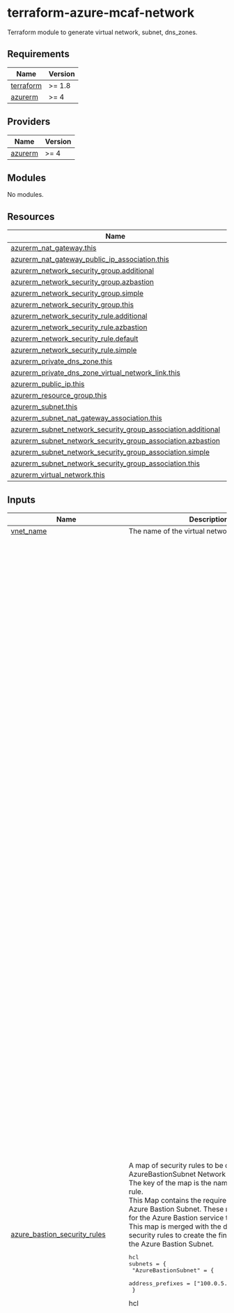 # terraform-azure-mcaf-network
Terraform module to generate virtual network, subnet, dns_zones.

<!-- BEGIN_TF_DOCS -->
## Requirements

| Name | Version |
|------|---------|
| <a name="requirement_terraform"></a> [terraform](#requirement\_terraform) | >= 1.8 |
| <a name="requirement_azurerm"></a> [azurerm](#requirement\_azurerm) | >= 4 |

## Providers

| Name | Version |
|------|---------|
| <a name="provider_azurerm"></a> [azurerm](#provider\_azurerm) | >= 4 |

## Modules

No modules.

## Resources

| Name | Type |
|------|------|
| [azurerm_nat_gateway.this](https://registry.terraform.io/providers/hashicorp/azurerm/latest/docs/resources/nat_gateway) | resource |
| [azurerm_nat_gateway_public_ip_association.this](https://registry.terraform.io/providers/hashicorp/azurerm/latest/docs/resources/nat_gateway_public_ip_association) | resource |
| [azurerm_network_security_group.additional](https://registry.terraform.io/providers/hashicorp/azurerm/latest/docs/resources/network_security_group) | resource |
| [azurerm_network_security_group.azbastion](https://registry.terraform.io/providers/hashicorp/azurerm/latest/docs/resources/network_security_group) | resource |
| [azurerm_network_security_group.simple](https://registry.terraform.io/providers/hashicorp/azurerm/latest/docs/resources/network_security_group) | resource |
| [azurerm_network_security_group.this](https://registry.terraform.io/providers/hashicorp/azurerm/latest/docs/resources/network_security_group) | resource |
| [azurerm_network_security_rule.additional](https://registry.terraform.io/providers/hashicorp/azurerm/latest/docs/resources/network_security_rule) | resource |
| [azurerm_network_security_rule.azbastion](https://registry.terraform.io/providers/hashicorp/azurerm/latest/docs/resources/network_security_rule) | resource |
| [azurerm_network_security_rule.default](https://registry.terraform.io/providers/hashicorp/azurerm/latest/docs/resources/network_security_rule) | resource |
| [azurerm_network_security_rule.simple](https://registry.terraform.io/providers/hashicorp/azurerm/latest/docs/resources/network_security_rule) | resource |
| [azurerm_private_dns_zone.this](https://registry.terraform.io/providers/hashicorp/azurerm/latest/docs/resources/private_dns_zone) | resource |
| [azurerm_private_dns_zone_virtual_network_link.this](https://registry.terraform.io/providers/hashicorp/azurerm/latest/docs/resources/private_dns_zone_virtual_network_link) | resource |
| [azurerm_public_ip.this](https://registry.terraform.io/providers/hashicorp/azurerm/latest/docs/resources/public_ip) | resource |
| [azurerm_resource_group.this](https://registry.terraform.io/providers/hashicorp/azurerm/latest/docs/resources/resource_group) | resource |
| [azurerm_subnet.this](https://registry.terraform.io/providers/hashicorp/azurerm/latest/docs/resources/subnet) | resource |
| [azurerm_subnet_nat_gateway_association.this](https://registry.terraform.io/providers/hashicorp/azurerm/latest/docs/resources/subnet_nat_gateway_association) | resource |
| [azurerm_subnet_network_security_group_association.additional](https://registry.terraform.io/providers/hashicorp/azurerm/latest/docs/resources/subnet_network_security_group_association) | resource |
| [azurerm_subnet_network_security_group_association.azbastion](https://registry.terraform.io/providers/hashicorp/azurerm/latest/docs/resources/subnet_network_security_group_association) | resource |
| [azurerm_subnet_network_security_group_association.simple](https://registry.terraform.io/providers/hashicorp/azurerm/latest/docs/resources/subnet_network_security_group_association) | resource |
| [azurerm_subnet_network_security_group_association.this](https://registry.terraform.io/providers/hashicorp/azurerm/latest/docs/resources/subnet_network_security_group_association) | resource |
| [azurerm_virtual_network.this](https://registry.terraform.io/providers/hashicorp/azurerm/latest/docs/resources/virtual_network) | resource |

## Inputs

| Name | Description | Type | Default | Required |
|------|-------------|------|---------|:--------:|
| <a name="input_vnet_name"></a> [vnet\_name](#input\_vnet\_name) | The name of the virtual network. | `string` | n/a | yes |
| <a name="input_azure_bastion_security_rules"></a> [azure\_bastion\_security\_rules](#input\_azure\_bastion\_security\_rules) | A map of security rules to be created in the AzureBastionSubnet Network Security Group. The key of the map is the name of the security rule.<br>  This Map contains the required rules for the Azure Bastion Subnet. These rules are required for the Azure Bastion service to work properly.<br>  This map is merged with the default rules and security rules to create the final set of rules for the Azure Bastion Subnet.<pre>hcl<br>subnets = {<br>  "AzureBastionSubnet" = {<br>    address_prefixes                = ["100.0.5.0/24"]<br>  }</pre>hcl | <pre>map(object({<br>    name                                       = string<br>    access                                     = string<br>    direction                                  = string<br>    priority                                   = number<br>    protocol                                   = string<br>    description                                = optional(string)<br>    destination_address_prefix                 = optional(string, null)<br>    destination_address_prefixes               = optional(set(string), null)<br>    destination_application_security_group_ids = optional(set(string), null)<br>    destination_port_range                     = optional(string, null)<br>    destination_port_ranges                    = optional(set(string), null)<br>    source_address_prefix                      = optional(string, null)<br>    source_address_prefixes                    = optional(set(string), null)<br>    source_application_security_group_ids      = optional(set(string), null)<br>    source_port_range                          = optional(string, null)<br>    source_port_ranges                         = optional(set(string), null)<br>    timeouts = optional(object({<br>      create = optional(string, "30")<br>      delete = optional(string, "30")<br>      read   = optional(string, "5")<br>      update = optional(string, "30")<br>    }))<br>  }))</pre> | <pre>{<br>  "Allow-DataPlane-in-from-VirtualNetwork": {<br>    "access": "Allow",<br>    "description": "Allow DataPlane traffic from the VirtualNetwork",<br>    "destination_address_prefix": "VirtualNetwork",<br>    "destination_port_range": "8080",<br>    "direction": "Inbound",<br>    "name": "Allow-DataPlane-in-from-VirtualNetwork",<br>    "priority": 4042,<br>    "protocol": "Tcp",<br>    "source_address_prefix": "VirtualNetwork",<br>    "source_port_range": "*"<br>  },<br>  "Allow-DataPlane-in-from-VirtualNetwork-5701": {<br>    "access": "Allow",<br>    "description": "Allow DataPlane traffic from the VirtualNetwork on port 5701",<br>    "destination_address_prefix": "VirtualNetwork",<br>    "destination_port_range": "5701",<br>    "direction": "Inbound",<br>    "name": "Allow-DataPlane-in-from-VirtualNetwork-5701",<br>    "priority": 4043,<br>    "protocol": "Tcp",<br>    "source_address_prefix": "VirtualNetwork",<br>    "source_port_range": "*"<br>  },<br>  "Allow-DataPlane-out-to-VirtualNetwork-5701": {<br>    "access": "Allow",<br>    "description": "Allow DataPlane traffic to the VirtualNetwork on port 5701",<br>    "destination_address_prefix": "VirtualNetwork",<br>    "destination_port_range": "5701",<br>    "direction": "Outbound",<br>    "name": "Allow-DataPlane-out-to-VirtualNetwork-5701",<br>    "priority": 4043,<br>    "protocol": "Tcp",<br>    "source_address_prefix": "*",<br>    "source_port_range": "*"<br>  },<br>  "Allow-DataPlane-out-to-VirtualNetwork-8080": {<br>    "access": "Allow",<br>    "description": "Allow DataPlane traffic to the VirtualNetwork on port 8080",<br>    "destination_address_prefix": "VirtualNetwork",<br>    "destination_port_range": "8080",<br>    "direction": "Outbound",<br>    "name": "Allow-DataPlane-out-to-VirtualNetwork-8080",<br>    "priority": 4042,<br>    "protocol": "Tcp",<br>    "source_address_prefix": "*",<br>    "source_port_range": "*"<br>  },<br>  "Allow-Http-out-to-Internet": {<br>    "access": "Allow",<br>    "description": "Allow HTTP traffic to the Internet",<br>    "destination_address_prefix": "Internet",<br>    "destination_port_range": "80",<br>    "direction": "Outbound",<br>    "name": "Allow-Http-out-to-Internet",<br>    "priority": 4045,<br>    "protocol": "Tcp",<br>    "source_address_prefix": "*",<br>    "source_port_range": "*"<br>  },<br>  "Allow-Https-in-from-AzureLoadBalancer": {<br>    "access": "Allow",<br>    "description": "Allow HTTPS traffic from the AzureLoadBalancer",<br>    "destination_address_prefix": "*",<br>    "destination_port_range": "443",<br>    "direction": "Inbound",<br>    "name": "Allow-Https-in-from-AzureLoadBalancer",<br>    "priority": 4044,<br>    "protocol": "Tcp",<br>    "source_address_prefix": "AzureLoadBalancer",<br>    "source_port_range": "*"<br>  },<br>  "Allow-Https-in-from-GatewayManager": {<br>    "access": "Allow",<br>    "description": "Allow HTTPS traffic from the GatewayManager",<br>    "destination_address_prefix": "*",<br>    "destination_port_range": "443",<br>    "direction": "Inbound",<br>    "name": "Allow-Https-in-from-GatewayManager",<br>    "priority": 4041,<br>    "protocol": "Tcp",<br>    "source_address_prefix": "GatewayManager",<br>    "source_port_range": "*"<br>  },<br>  "Allow-Https-in-from-Internet": {<br>    "access": "Allow",<br>    "description": "Allow HTTPS traffic from the Internet",<br>    "destination_address_prefix": "*",<br>    "destination_port_range": "443",<br>    "direction": "Inbound",<br>    "name": "Allow-Https-in-from-Internet",<br>    "priority": 4040,<br>    "protocol": "Tcp",<br>    "source_address_prefix": null,<br>    "source_address_prefixes": null,<br>    "source_port_range": "*"<br>  },<br>  "Allow-Https-out-to-AzureCloud": {<br>    "access": "Allow",<br>    "description": "Allow HTTPS traffic to the AzureCloud",<br>    "destination_address_prefix": "AzureCloud",<br>    "destination_port_range": "443",<br>    "direction": "Outbound",<br>    "name": "Allow-Https-out-to-AzureCloud",<br>    "priority": 4044,<br>    "protocol": "Tcp",<br>    "source_address_prefix": "*",<br>    "source_port_range": "*"<br>  },<br>  "Allow-Rdp-out-to-VirtualNetwork": {<br>    "access": "Allow",<br>    "description": "Allow RDP traffic to the VirtualNetwork",<br>    "destination_address_prefix": "VirtualNetwork",<br>    "destination_port_range": "3389",<br>    "direction": "Outbound",<br>    "name": "Allow-Rdp-out-to-VirtualNetwork",<br>    "priority": 4040,<br>    "protocol": "Tcp",<br>    "source_address_prefix": "*",<br>    "source_port_range": "*"<br>  },<br>  "Allow-Ssh-out-to-VirtualNetwork": {<br>    "access": "Allow",<br>    "description": "Allow SSH traffic to the VirtualNetwork",<br>    "destination_address_prefix": "VirtualNetwork",<br>    "destination_port_range": "22",<br>    "direction": "Outbound",<br>    "name": "Allow-Ssh-out-to-VirtualNetwork",<br>    "priority": 4041,<br>    "protocol": "Tcp",<br>    "source_address_prefix": "*",<br>    "source_port_range": "*"<br>  }<br>}</pre> | no |
| <a name="input_azure_bastion_source_ip_prefixes"></a> [azure\_bastion\_source\_ip\_prefixes](#input\_azure\_bastion\_source\_ip\_prefixes) | The source IP prefixes that can access the Azure Bastion service, recommendation is not to use the default! | `set(string)` | <pre>[<br>  "0.0.0.0/0"<br>]</pre> | no |
| <a name="input_default_rules"></a> [default\_rules](#input\_default\_rules) | A map of default security rules to be created in **every** Network Security Group, except if you specificy "network\_security\_group\_config -> Azure default" in the subnet configuration.<br>  but of course, you can override these defaults by specifying the same rule in a new `default_rules` map.<br>  This map is merged with the security rules map to create the final set of rules for the Network Security Group.<pre>hcl<br>subnets = {<br>  "ToolingSubnet" = {<br>    address_prefixes                = ["100.0.3.0/24"]<br>    default_outbound_access_enabled = false<br>    create_network_security_group   = true<br>    network_security_group_config = {<br>      azure_default = true<br>    }<br>  }</pre>hcl | <pre>map(object({<br>    name                                       = string<br>    access                                     = string<br>    direction                                  = string<br>    priority                                   = number<br>    protocol                                   = string<br>    description                                = optional(string)<br>    destination_address_prefix                 = optional(string, null)<br>    destination_address_prefixes               = optional(set(string), null)<br>    destination_application_security_group_ids = optional(set(string), null)<br>    destination_port_range                     = optional(string, null)<br>    destination_port_ranges                    = optional(set(string), null)<br>    source_address_prefix                      = optional(string, null)<br>    source_address_prefixes                    = optional(set(string), null)<br>    source_application_security_group_ids      = optional(set(string), null)<br>    source_port_range                          = optional(string, null)<br>    source_port_ranges                         = optional(set(string), null)<br>    timeouts = optional(object({<br>      create = optional(string, "30")<br>      delete = optional(string, "30")<br>      read   = optional(string, "5")<br>      update = optional(string, "30")<br>    }))<br>  }))</pre> | <pre>{<br>  "Allow-Http-out-to-vnets": {<br>    "access": "Allow",<br>    "description": "Allow HTTP(S) traffic to VNets",<br>    "destination_address_prefix": "VirtualNetwork",<br>    "destination_port_ranges": [<br>      "80",<br>      "443"<br>    ],<br>    "direction": "Outbound",<br>    "name": "Allow-Http-out-to-vnets",<br>    "priority": 4095,<br>    "protocol": "Tcp",<br>    "source_address_prefix": "VirtualNetwork",<br>    "source_port_range": "*"<br>  },<br>  "Allow-Https-in-from-vnets": {<br>    "access": "Allow",<br>    "description": "Allow HTTPS traffic from VNets",<br>    "destination_address_prefix": "VirtualNetwork",<br>    "destination_port_range": "443",<br>    "direction": "Inbound",<br>    "name": "Allow-Https-in-from-vnets",<br>    "priority": 4095,<br>    "protocol": "Tcp",<br>    "source_address_prefix": "VirtualNetwork",<br>    "source_port_range": "*"<br>  },<br>  "Deny-Any-Any-Any-In": {<br>    "access": "Deny",<br>    "description": "Deny all inbound traffic",<br>    "destination_address_prefix": "*",<br>    "destination_port_range": "*",<br>    "direction": "Inbound",<br>    "name": "Deny-Any-Any-Any-In",<br>    "priority": 4096,<br>    "protocol": "*",<br>    "source_address_prefix": "*",<br>    "source_port_range": "*"<br>  },<br>  "Deny-Any-Any-Any-Out": {<br>    "access": "Deny",<br>    "description": "Deny all outbound traffic",<br>    "destination_address_prefix": "*",<br>    "destination_port_range": "*",<br>    "direction": "Outbound",<br>    "name": "Deny-Any-Any-Any-Out",<br>    "priority": 4096,<br>    "protocol": "*",<br>    "source_address_prefix": "*",<br>    "source_port_range": "*"<br>  }<br>}</pre> | no |
| <a name="input_natgateway"></a> [natgateway](#input\_natgateway) | This object describes the public IP configuration when creating Nat Gateway's with a public IP.  If creating more than one public IP, then these values will be used for all public IPs.<br><br>- `allocation_method`       = (Required) - Defines the allocation method for this IP address. Possible values are Static or Dynamic.<br>- `ddos_protection_mode`    = (Optional) - The DDoS protection mode of the public IP. Possible values are Disabled, Enabled, and VirtualNetworkInherited. Defaults to VirtualNetworkInherited.<br>- `ddos_protection_plan_id` = (Optional) - The ID of DDoS protection plan associated with the public IP. ddos\_protection\_plan\_id can only be set when ddos\_protection\_mode is Enabled<br>- `domain_name_label`       = (Optional) - Label for the Domain Name. Will be used to make up the FQDN. If a domain name label is specified, an A DNS record is created for the public IP in the Microsoft Azure DNS system.<br>- `idle_timeout_in_minutes` = (Optional) - Specifies the timeout for the TCP idle connection. The value can be set between 4 and 30 minutes.<br>- `inherit_tags`            = (Optional) - Defaults to false.  Set this to false if only the tags defined on this resource should be applied. - Future functionality leaving in.<br>- `ip_version`              = (Optional) - The IP Version to use, IPv6 or IPv4. Changing this forces a new resource to be created. Only static IP address allocation is supported for IPv6.<br>- `lock_level`              = (Optional) - Set this value to override the resource level lock value.  Possible values are `None`, `CanNotDelete`, and `ReadOnly`.<br>- `name`                    = (Optional) - The name of the Nat gateway. Changing this forces a new resource to be created.<br>- `sku`                     = (Optional) - The SKU of the Public IP. Accepted values are Basic and Standard. Defaults to Standard to support zones by default. Changing this forces a new resource to be created. When sku\_tier is set to Global, sku must be set to Standard.<br>- `sku_tier`                = (Optional) - The SKU tier of the Public IP. Accepted values are Global and Regional. Defaults to Regional<br>- `zones`                   = (Optional) - A list of zones where this public IP should be deployed. Defaults to no zone. if you prefer, you can set other values for the zones ["1","2","3"]. Changing this forces a new resource to be created.<br><br>  Example Inputs:<pre>hcl<br>  natgateway = {<br>    name = "my-nat-gw"<br>  }</pre>hcl | <pre>object({<br>    name                    = optional(string, null)<br>    allocation_method       = optional(string, "Static")<br>    ddos_protection_mode    = optional(string, "VirtualNetworkInherited")<br>    ddos_protection_plan_id = optional(string, null)<br>    domain_name_label       = optional(string, null)<br>    idle_timeout_in_minutes = optional(number, 4)<br>    inherit_tags            = optional(bool, true)<br>    ip_version              = optional(string, "IPv4")<br>    lock_level              = optional(string, null)<br>    sku                     = optional(string, "Standard")<br>    sku_tier                = optional(string, "Regional")<br>    zones                   = optional(list(string))<br>  })</pre> | `null` | no |
| <a name="input_private_dns"></a> [private\_dns](#input\_private\_dns) | This object describes the private DNS configuration for the virtual network.<br><br>- `zone_name`           = (Required) - The name of the private DNS zone.<br>- `zone_link_enabled`   = (Optional) - Whether to link the private DNS zone to the virtual network. Defaults to true.<br>- `zone_link_name`      = (Optional) - The name of the private DNS zone link. Changing this forces a new resource to be created.<br>- `resource_group_name` = (Optional) - The name of the resource group to link the private DNS zone to. Changing this forces a new resource to be created.<br><br>  Example Inputs:<pre>hcl<br>private_dns = {<br>  "keyvault" = {<br>    zone_name = "privatelink.vaultcore.azure.net"<br>  }<br>  "blob" = {<br>    zone_name = "privatelink.blob.core.windows.net"<br>  }<br>  "azurecr" = {<br>    zone_name = "privatelink.azurecr.io"<br>  }<br>}</pre>hcl | <pre>map(object({<br>    zone_name           = string<br>    zone_link_enabled   = optional(bool, true)<br>    zone_link_name      = optional(string)<br>    resource_group_name = optional(string)<br>  }))</pre> | `null` | no |
| <a name="input_public_ip"></a> [public\_ip](#input\_public\_ip) | This object describes the public IP configuration when creating a public IP.<br>Its is preconfigured by the Nat Gateway.<br><br>- `allocation_method` = (Optional) - Defines the allocation method for this IP address. Possible values are Static or Dynamic, default is Static.<br>- `ip_version`        = (Optional) - The IP Version to use, IPv6 or IPv4. Changing this forces a new resource to be created. Only static IP address allocation is supported for IPv6, Default is IPv4.<br>- `name`              = (Optional) - The name of the Public IP. Changing this forces a new resource to be created.<br>- `sku`               = (Optional) - The SKU of the Public IP. Accepted values are Basic and Standard. Defaults to Standard. Changing this forces a new resource to be created.<br>- `sku_tier`          = (Optional) - The SKU Tier that should be used for the Public IP. Possible values are Regional and Global. Defaults to Regional. Changing this forces a new resource to be created.<br>- `zones`             = (Optional) - A collection containing the availability zone to allocate the Public IP in. Changing this forces a new resource to be created, Availability Zones are only supported with a Standard SKU and in select regions at this time. Standard SKU Public IP Addresses that do not specify a zone are not zone-redundant by default.<br>} | <pre>object({<br>    name              = optional(string, null)<br>    allocation_method = optional(string, "Static")<br>    ip_version        = optional(string, "IPv4")<br>    sku               = optional(string, "Standard")<br>    sku_tier          = optional(string, "Regional")<br>    zones             = optional(list(string))<br>  })</pre> | `{}` | no |
| <a name="input_resource_group"></a> [resource\_group](#input\_resource\_group) | The name of the resource group in which to create the resources. | <pre>object({<br>    name     = string<br>    location = string<br>  })</pre> | <pre>{<br>  "location": null,<br>  "name": null<br>}</pre> | no |
| <a name="input_security_rules"></a> [security\_rules](#input\_security\_rules) | A map of security rules to be created in **every** Network Security Group. The key of the map is the name of the security rule.<br><br>  - `access` - (Required) Specifies whether network traffic is allowed or denied. Possible values are `Allow` and `Deny`.<br>  - `name` - (Required) Name of the network security rule to be created.<br>  - `description` - (Optional) A description for this rule. Restricted to 140 characters.<br>  - `destination_address_prefix` - (Optional) CIDR or destination IP range or * to match any IP. Tags such as `VirtualNetwork`, `AzureLoadBalancer` and `Internet` can also be used. Besides, it also supports all available Service Tags like ‘Sql.WestEurope‘, ‘Storage.EastUS‘, etc. You can list the available service tags with the CLI:<pre>shell az network list-service-tags --location westcentralus</pre>. For further information please see [Azure CLI<br>  - `destination_address_prefixes` - (Optional) List of destination address prefixes. Tags may not be used. This is required if `destination_address_prefix` is not specified.<br>  - `destination_application_security_group_ids` - (Optional) A List of destination Application Security Group IDs<br>  - `destination_port_range` - (Optional) Destination Port or Range. Integer or range between `0` and `65535` or `*` to match any. This is required if `destination_port_ranges` is not specified.<br>  - `destination_port_ranges` - (Optional) List of destination ports or port ranges. This is required if `destination_port_range` is not specified.<br>  - `direction` - (Required) The direction specifies if rule will be evaluated on incoming or outgoing traffic. Possible values are `Inbound` and `Outbound`.<br>  - `name` - (Required) The name of the security rule. This needs to be unique across all Rules in the Network Security Group. Changing this forces a new resource to be created.<br>  - `priority` - (Required) Specifies the priority of the rule. The value can be between 100 and 4096. The priority number must be unique for each rule in the collection. The lower the priority number, the higher the priority of the rule.<br>  - `protocol` - (Required) Network protocol this rule applies to. Possible values include `Tcp`, `Udp`, `Icmp`, `Esp`, `Ah` or `*` (which matches all).<br>  - `resource_group_name` - (Required) The name of the resource group in which to create the Network Security Rule. Changing this forces a new resource to be created.<br>  - `source_address_prefix` - (Optional) CIDR or source IP range or * to match any IP. Tags such as `VirtualNetwork`, `AzureLoadBalancer` and `Internet` can also be used. This is required if `source_address_prefixes` is not specified.<br>  - `source_address_prefixes` - (Optional) List of source address prefixes. Tags may not be used. This is required if `source_address_prefix` is not specified.<br>  - `source_application_security_group_ids` - (Optional) A List of source Application Security Group IDs<br>  - `source_port_range` - (Optional) Source Port or Range. Integer or range between `0` and `65535` or `*` to match any. This is required if `source_port_ranges` is not specified.<br>  - `source_port_ranges` - (Optional) List of source ports or port ranges. This is required if `source_port_range` is not specified.<br><br>  ---<br>  `timeouts` block supports the following:<br>  - `create` - (Defaults to 30 minutes) Used when creating the Network Security Rule.<br>  - `delete` - (Defaults to 30 minutes) Used when deleting the Network Security Rule.<br>  - `read` - (Defaults to 5 minutes) Used when retrieving the Network Security Rule.<br>  - `update` - (Defaults to 30 minutes) Used when updating the Network Security Rule.<pre>hcl<br>security_rules = {<br>  "test" = {<br>    access                     = "Allow"<br>    name                       = "Allow-HTTPS-Internet"<br>    description                = "Allow HTTPS traffic to the Internet"<br>    destination_address_prefix = "Internet"<br>    destination_port_range     = "443"<br>    direction                  = "Outbound"<br>    priority                   = 555<br>    protocol                   = "Tcp"<br>    source_address_prefix      = "VirtualNetwork"<br>    source_port_range          = "*"<br>  }<br>}</pre>hcl | <pre>map(object({<br>    name                                       = string<br>    access                                     = string<br>    description                                = optional(string)<br>    destination_address_prefix                 = optional(string)<br>    destination_address_prefixes               = optional(set(string))<br>    destination_application_security_group_ids = optional(set(string))<br>    destination_port_range                     = optional(string)<br>    destination_port_ranges                    = optional(set(string))<br>    direction                                  = string<br>    priority                                   = number<br>    protocol                                   = string<br>    source_address_prefix                      = optional(string)<br>    source_address_prefixes                    = optional(set(string))<br>    source_application_security_group_ids      = optional(set(string))<br>    source_port_range                          = optional(string)<br>    source_port_ranges                         = optional(set(string))<br>    timeouts = optional(object({<br>      create = optional(string)<br>      delete = optional(string)<br>      read   = optional(string)<br>      update = optional(string)<br>    }))<br>  }))</pre> | `{}` | no |
| <a name="input_subnets"></a> [subnets](#input\_subnets) | This object describes the subnets to create within the virtual network.<br><br>- `address_prefix`   = (Optional) - The address prefix to use for the subnet. Changing this forces a new resource to be created.<br>- `address_prefixes` = (Optional) - The address prefixes to use for the subnet. Changing this forces a new resource to be created.<br>- `name`             = (Optional) - The name of the subnet. Changing this forces a new resource to be created.<br>- `create_network_security_group` = (Optional) - Whether to create a specific Network Security Group for the subnet. Defaults to false.<br>- `network_security_group_config` = (Optional) - The configuration for the Network Security Group. Changing this forces a new resource to be created.<br>  `azure_default` = (Optional) - Whether to use the Azure default Network Security Group rules. Defaults to false.<br>- `network_security_group_id` = (Optional) - The ID of the Network Security Group to associate with the subnet. Changing this forces a new resource to be created.<br>- `no_nsg_association` = (Optional) - Whether to associate a Network Security Group with the subnet. Defaults to false.<br>- `nat_gateway`      = (Optional) - The NAT Gateway to associate with the subnet. Changing this forces a new resource to be created.<br>- `network_security_group` = (Optional) - The Network Security Group to associate with the subnet. Changing this forces a new resource to be created.<br>- `private_endpoint_network_policies` = (Optional) - The network policies for private endpoints on the subnet. Possible values are Enabled and Disabled. Defaults to Enabled.<br>- `private_link_service_network_policies_enabled` = (Optional) - Enable or disable network policies for private link service on the subnet. Defaults to true.<br>- `route_table` = (Optional) - The Route Table to associate with the subnet. Changing this forces a new resource to be created.<br>- `service_endpoint_policies` = (Optional) - The service endpoint policies to associate with the subnet. Changing this forces a new resource to be created.<br>- `service_endpoints` = (Optional) - The service endpoints to associate with the subnet. Changing this forces a new resource to be created.<br>- `default_outbound_access_enabled` = (Optional) - Whether to allow outbound traffic from the subnet. Defaults to false.<br>- `sharing_scope` = (Optional) - The sharing scope of the subnet. Possible values are None, Shared, and Service. Defaults to None.<br>- `delegate_to` = (Optional) - The service to delegate to. Changing this forces a new resource to be created.<br>- `timeouts` = (Optional) - The timeouts for the subnet.<br>- `role_assignments` = (Optional) - The role assignments for the subnet.<br><br>  Example Inputs:<pre>hcl<br>subnets = {<br>  "CoreSubnet" = {<br>    address_prefixes                = ["100.0.1.0/24"]<br>    default_outbound_access_enabled = false<br>  }<br>  "DevopsSubnet" = {<br>    address_prefixes                = ["100.0.2.0/24"]<br>    default_outbound_access_enabled = false<br>    delegate_to                     = "Microsoft.ContainerInstance/containerGroups"<br>    create_network_security_group   = true<br>  }<br>  "ToolingSubnet" = {<br>    address_prefixes                = ["100.0.3.0/24"]<br>    default_outbound_access_enabled = false<br>    create_network_security_group   = true<br>    network_security_group_config = {<br>      azure_default = true<br>    }<br>  }<br>  "OtherSubnet" = {<br>    address_prefixes                = ["100.0.4.0/24"]<br>    default_outbound_access_enabled = false<br>    no_nsg_association              = true<br>  }<br>  "AzureBastionSubnet" = {<br>    address_prefixes                = ["100.0.5.0/24"]<br>    default_outbound_access_enabled = false<br>  }<br>}</pre>hcl | <pre>map(object({<br>    name                            = optional(string)<br>    address_prefix                  = optional(string)<br>    address_prefixes                = optional(list(string))<br>    default_outbound_access_enabled = optional(bool, false)<br>    delegate_to                     = optional(string, null)<br>    nat_gateway = optional(object({<br>      id = string<br>    }))<br>    no_nsg_association            = optional(bool, false)<br>    create_network_security_group = optional(bool, false)<br>    network_security_group_config = optional(object({<br>      azure_default = optional(bool, false)<br>    }), null)<br>    network_security_group_id                     = optional(string, null)<br>    private_endpoint_network_policies             = optional(string, "Enabled")<br>    private_link_service_network_policies_enabled = optional(bool, true)<br>    role_assignments = optional(map(object({<br>      role_definition_id_or_name             = string<br>      principal_id                           = string<br>      description                            = optional(string, null)<br>      skip_service_principal_aad_check       = optional(bool, false)<br>      condition                              = optional(string, null)<br>      condition_version                      = optional(string, null)<br>      delegated_managed_identity_resource_id = optional(string, null)<br>      principal_type                         = optional(string, null)<br>    })))<br>    route_table = optional(object({<br>      id = string<br>    }))<br>    service_endpoint_policies = optional(map(object({<br>      id = string<br>    })))<br>    service_endpoints = optional(set(string))<br>    sharing_scope     = optional(string, null)<br>    timeouts = optional(object({<br>      create = optional(string)<br>      delete = optional(string)<br>      read   = optional(string)<br>      update = optional(string)<br>    }))<br>  }))</pre> | `{}` | no |
| <a name="input_tags"></a> [tags](#input\_tags) | A map of tags to assign to the resource. | `map(string)` | `{}` | no |
| <a name="input_vnet_address_space"></a> [vnet\_address\_space](#input\_vnet\_address\_space) | The address space that is used by the virtual network. | `list(string)` | <pre>[<br>  "10.0.0.0/16"<br>]</pre> | no |
| <a name="input_vnet_dns_servers"></a> [vnet\_dns\_servers](#input\_vnet\_dns\_servers) | The DNS servers to be used by the virtual network. | `list(string)` | `[]` | no |

## Outputs

| Name | Description |
|------|-------------|
| <a name="output_all_network_security_groups"></a> [all\_network\_security\_groups](#output\_all\_network\_security\_groups) | A map of all network security groups created keyed by subnet |
| <a name="output_all_subnets"></a> [all\_subnets](#output\_all\_subnets) | A list of all subnets created |
| <a name="output_id"></a> [id](#output\_id) | The ID of the virtual network |
| <a name="output_name"></a> [name](#output\_name) | The name of the virtual network |
| <a name="output_private_dns_zone_list"></a> [private\_dns\_zone\_list](#output\_private\_dns\_zone\_list) | A map of private DNS zone names to their corresponding names and IDs |
| <a name="output_resource_group"></a> [resource\_group](#output\_resource\_group) | The resource group in which the virtual network is created |
| <a name="output_subnets"></a> [subnets](#output\_subnets) | A map of subnet names to their corresponding names and IDs |
| <a name="output_subnets_with_default_nsg"></a> [subnets\_with\_default\_nsg](#output\_subnets\_with\_default\_nsg) | n/a |
| <a name="output_subnets_with_nsg"></a> [subnets\_with\_nsg](#output\_subnets\_with\_nsg) | n/a |
| <a name="output_subnets_with_nsg_azure_default"></a> [subnets\_with\_nsg\_azure\_default](#output\_subnets\_with\_nsg\_azure\_default) | n/a |
<!-- END_TF_DOCS -->

## License

**Copyright:** Schuberg Philis

```text
Licensed under the Apache License, Version 2.0 (the "License");
you may not use this file except in compliance with the License.
You may obtain a copy of the License at

    http://www.apache.org/licenses/LICENSE-2.0

Unless required by applicable law or agreed to in writing, software
distributed under the License is distributed on an "AS IS" BASIS,
WITHOUT WARRANTIES OR CONDITIONS OF ANY KIND, either express or implied.
See the License for the specific language governing permissions and
limitations under the License.
```
